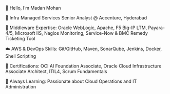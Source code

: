 👋 Hello, I’m Madan Mohan

🚀 Infra Managed Services Senior Analyst @ Accenture, Hyderabad

🔧 Middleware Expertise: Oracle WebLogic, Apache, F5 Big-IP LTM, Payara-4/5, Microsoft IIS, Nagios Monitoring, Service-Now & BMC Remedy Ticketing Tool

☁️ AWS & DevOps Skills: Git/GitHub, Maven, SonarQube, Jenkins, Docker, Shell Scripting

📜 Certifications: OCI AI Foundation Associate, Oracle Cloud Infrastructure Associate Architect, ITIL4, Scrum Fundamentals

🌱 Always Learning: Passionate about Cloud Operations and IT Administration
